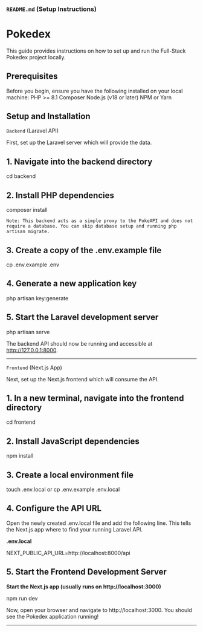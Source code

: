 ### `README.md` (Setup Instructions)

# Pokedex

This guide provides instructions on how to set up and run the Full-Stack Pokedex project locally.

## Prerequisites

Before you begin, ensure you have the following installed on your local machine:
PHP >= 8.1
Composer
Node.js (v18 or later)
NPM or Yarn

## Setup and Installation

`Backend` (Laravel API)

First, set up the Laravel server which will provide the data.

## 1. Navigate into the backend directory

cd backend

## 2. Install PHP dependencies

composer install

    Note: This backend acts as a simple proxy to the PokeAPI and does not require a database. You can skip database setup and running php artisan migrate.

## 3. Create a copy of the .env.example file

cp .env.example .env

## 4. Generate a new application key

php artisan key:generate

## 5. **Start the Laravel development server**

php artisan serve

The backend API should now be running and accessible at http://127.0.0.1:8000. 

---

`Frontend` (Next.js App)

Next, set up the Next.js frontend which will consume the API.

## 1. In a new terminal, navigate into the frontend directory

cd frontend

## 2. Install JavaScript dependencies

npm install

## 3. Create a local environment file

touch .env.local or cp .env.example .env.local

## 4. Configure the API URL

Open the newly created .env.local file and add the following line. This tells the Next.js app where to find your running Laravel API.

**.env.local**

NEXT_PUBLIC_API_URL=http://localhost:8000/api

## 5. Start the Frontend Development Server

**Start the Next.js app (usually runs on http://localhost:3000)**

npm run dev

Now, open your browser and navigate to http://localhost:3000. You should see the Pokedex application running!

---
